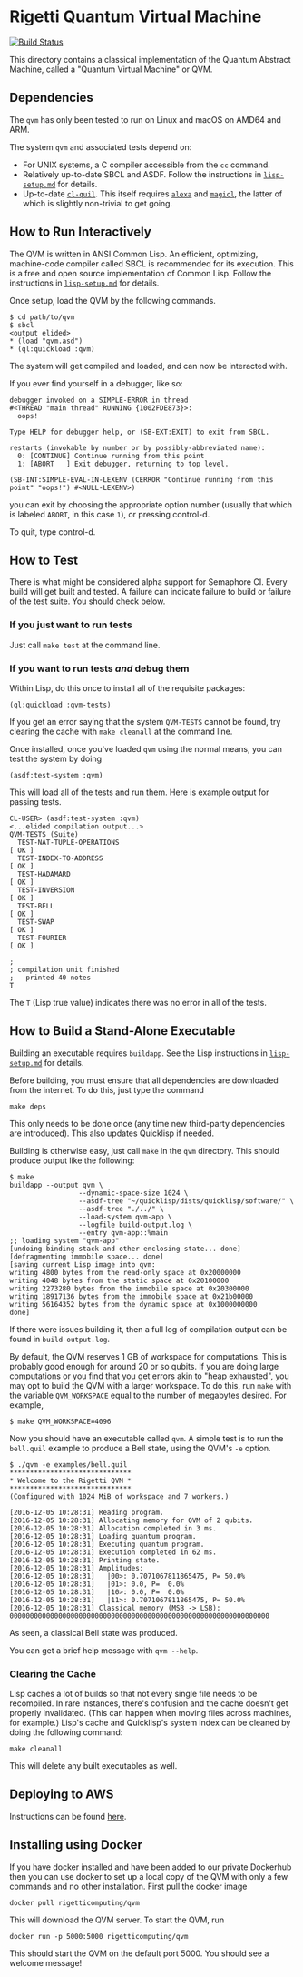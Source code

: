 # Rigetti Quantum Virtual Machine

[![Build Status](https://semaphoreci.com/api/v1/projects/ba9d589a-9d74-400d-980f-785dec5657aa/811586/badge.svg)](https://semaphoreci.com/spikecurtis/qvm)

This directory contains a classical implementation of the Quantum
Abstract Machine, called a "Quantum Virtual Machine" or QVM.

## Dependencies

The `qvm` has only been tested to run on Linux and macOS on AMD64 and ARM.

The system `qvm` and associated tests depend on:

- For UNIX systems, a C compiler accessible from the `cc` command.
- Relatively up-to-date SBCL and ASDF. Follow the instructions in
  [`lisp-setup.md`](doc/lisp-setup.md) for details.
- Up-to-date [`cl-quil`](https://github.com/rigetticomputing/cl-quil). This itself requires [`alexa`](https://github.com/rigetticomputing/alexa) and [`magicl`](https://github.com/rigetticomputing/magicl), the latter of which is slightly non-trivial to get going.

## How to Run Interactively

The QVM is written in ANSI Common Lisp. An efficient, optimizing, machine-code compiler called SBCL is recommended for its execution. This is a free and open source implementation of Common Lisp. Follow the instructions in [`lisp-setup.md`](doc/lisp-setup.md) for details.

Once setup, load the QVM by the following commands.

```
$ cd path/to/qvm
$ sbcl
<output elided>
* (load "qvm.asd")
* (ql:quickload :qvm)
```

The system will get compiled and loaded, and can now be interacted with.

If you ever find yourself in a debugger, like so:

```
debugger invoked on a SIMPLE-ERROR in thread
#<THREAD "main thread" RUNNING {1002FDE873}>:
  oops!

Type HELP for debugger help, or (SB-EXT:EXIT) to exit from SBCL.

restarts (invokable by number or by possibly-abbreviated name):
  0: [CONTINUE] Continue running from this point
  1: [ABORT   ] Exit debugger, returning to top level.

(SB-INT:SIMPLE-EVAL-IN-LEXENV (CERROR "Continue running from this point" "oops!") #<NULL-LEXENV>)
```

you can exit by choosing the appropriate option number (usually that which is labeled `ABORT`, in this case `1`), or pressing control-d.

To quit, type control-d.

## How to Test

There is what might be considered alpha support for Semaphore CI. Every build will get built and tested. A failure can indicate failure to build or failure of the test suite. You should check below.

### If you just want to run tests

Just call `make test` at the command line.

### If you want to run tests *and* debug them

Within Lisp, do this once to install all of the requisite packages:

```
(ql:quickload :qvm-tests)
```

If you get an error saying that the system `QVM-TESTS` cannot be found, try clearing the cache with `make cleanall` at the command line.

Once installed, once you've loaded `qvm` using the normal means, you can test the system by doing

```
(asdf:test-system :qvm)
```

This will load all of the tests and run them. Here is example output for passing tests.

```
CL-USER> (asdf:test-system :qvm)
<...elided compilation output...>
QVM-TESTS (Suite)
  TEST-NAT-TUPLE-OPERATIONS                                               [ OK ]
  TEST-INDEX-TO-ADDRESS                                                   [ OK ]
  TEST-HADAMARD                                                           [ OK ]
  TEST-INVERSION                                                          [ OK ]
  TEST-BELL                                                               [ OK ]
  TEST-SWAP                                                               [ OK ]
  TEST-FOURIER                                                            [ OK ]

; 
; compilation unit finished
;   printed 40 notes
T
```

The `T` (Lisp true value) indicates there was no error in all of the tests.

## How to Build a Stand-Alone Executable

Building an executable requires `buildapp`. See the Lisp instructions in [`lisp-setup.md`](doc/lisp-setup.md) for details.

Before building, you must ensure that all dependencies are downloaded from the internet. To do this, just type the command

```
make deps
```

This only needs to be done once (any time new third-party dependencies are introduced). This also updates Quicklisp if needed.

Building is otherwise easy, just call `make` in the `qvm` directory. This should produce output like the following:

```
$ make
buildapp --output qvm \
                 --dynamic-space-size 1024 \
                 --asdf-tree "~/quicklisp/dists/quicklisp/software/" \
                 --asdf-tree "./../" \
                 --load-system qvm-app \
                 --logfile build-output.log \
                 --entry qvm-app::%main
;; loading system "qvm-app"
[undoing binding stack and other enclosing state... done]
[defragmenting immobile space... done]
[saving current Lisp image into qvm:
writing 4800 bytes from the read-only space at 0x20000000
writing 4048 bytes from the static space at 0x20100000
writing 2273280 bytes from the immobile space at 0x20300000
writing 18917136 bytes from the immobile space at 0x21b00000
writing 56164352 bytes from the dynamic space at 0x1000000000
done]
```

If there were issues building it, then a full log of compilation output can be found in `build-output.log`.

By default, the QVM reserves 1 GB of workspace for computations. This is probably good enough for around 20 or so qubits. If you are doing large computations or you find that you get errors akin to "heap exhausted", you may opt to build the QVM with a larger workspace. To do this, run `make` with the variable `QVM_WORKSPACE` equal to the number of megabytes desired. For example,

```
$ make QVM_WORKSPACE=4096
```

Now you should have an executable called `qvm`. A simple test is to run the `bell.quil` example to produce a Bell state, using the QVM's `-e` option.

```
$ ./qvm -e examples/bell.quil
******************************
* Welcome to the Rigetti QVM *
******************************
(Configured with 1024 MiB of workspace and 7 workers.)

[2016-12-05 10:28:31] Reading program.
[2016-12-05 10:28:31] Allocating memory for QVM of 2 qubits.
[2016-12-05 10:28:31] Allocation completed in 3 ms.
[2016-12-05 10:28:31] Loading quantum program.
[2016-12-05 10:28:31] Executing quantum program.
[2016-12-05 10:28:31] Execution completed in 62 ms.
[2016-12-05 10:28:31] Printing state.
[2016-12-05 10:28:31] Amplitudes:
[2016-12-05 10:28:31]   |00>: 0.7071067811865475, P= 50.0%
[2016-12-05 10:28:31]   |01>: 0.0, P=  0.0%
[2016-12-05 10:28:31]   |10>: 0.0, P=  0.0%
[2016-12-05 10:28:31]   |11>: 0.7071067811865475, P= 50.0%
[2016-12-05 10:28:31] Classical memory (MSB -> LSB): 0000000000000000000000000000000000000000000000000000000000000000
```

As seen, a classical Bell state was produced.

You can get a brief help message with `qvm --help`.

### Clearing the Cache
Lisp caches a lot of builds so that not every single file needs to be recompiled. In rare instances, there's confusion and the cache doesn't get properly invalidated. (This can happen when moving files across machines, for example.) Lisp's cache and Quicklisp's system index can be cleaned by doing the following command:

```
make cleanall
```

This will delete any built executables as well.

## Deploying to AWS
Instructions can be found [here](https://github.com/rigetticomputing/qvm/wiki).

## Installing using Docker
If you have docker installed and have been added to our private Dockerhub then you can use docker to set up a local copy of the QVM with only a few commands and no other installation. First pull the docker image
```
docker pull rigetticomputing/qvm
```
This will download the QVM server.  To start the QVM, run
```
docker run -p 5000:5000 rigetticomputing/qvm
```
This should start the QVM on the default port 5000.  You should see a welcome message!
